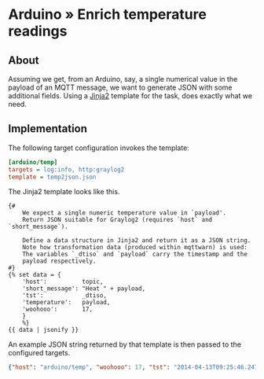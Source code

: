 # Arduino » Enrich temperature readings


## About

Assuming we get, from an Arduino, say, a single numerical value in the payload
of an MQTT message, we want to generate JSON with some additional fields. Using
a [Jinja2] template for the task, does exactly what we need.


## Implementation

The following target configuration invokes the template:

```ini
[arduino/temp]
targets = log:info, http:graylog2
template = temp2json.json
```

The Jinja2 template looks like this.
```jinja
{#
    We expect a single numeric temperature value in `payload'.
    Return JSON suitable for Graylog2 (requires `host` and `short_message`).

    Define a data structure in Jinja2 and return it as a JSON string.
    Note how transformation data (produced within mqttwarn) is used:
    The variables `_dtiso` and `payload` carry the timestamp and the
    payload respectively.
#}
{% set data = {
	'host':          topic,
	'short_message': "Heat " + payload,
	'tst':           _dtiso,
	'temperature':   payload,
	'woohooo':       17,
	}
	%}
{{ data | jsonify }}
```

An example JSON string returned by that template is then passed to the
configured targets.
```json
{"host": "arduino/temp", "woohooo": 17, "tst": "2014-04-13T09:25:46.247150Z", "temperature": "22", "short_message": "Heat 22"}
```


[Jinja2]: https://jinja.palletsprojects.com/templates/

